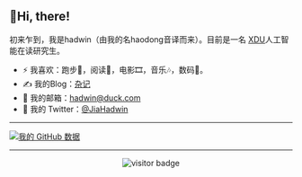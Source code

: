 ## 👋Hi, there!
初来乍到，我是hadwin（由我的名haodong音译而来）。目前是一名 [XDU](https://www.xidian.edu.cn/)人工智能在读研究生。
- ⚡ 我喜欢：跑步🏃‍，阅读📕，电影🎞️，音乐🎶，数码📱。
- ✍️ 我的Blog：[杂记](https://hadwin.noto.so/)
- 📮 我的邮箱：[hadwin@duck.com](mailto:hadwin@dock.com)
-   🐧 我的 Twitter：[@JiaHadwin](https://twitter.com/JiaHadwin)
---
[![我的 GitHub 数据](https://github-readme-stats.vercel.app/api?username=hadwinn)]()


---
<p align="center">

<!--<img src="https://visitor-badge.glitch.me/badge?page_id=halfrost.halfrost" alt="visitor badge"/>-->

<img src="https://visitor-badge.laobi.icu/badge?page_id=hadwinn.hadwinn" alt="visitor badge"/>

</p>
